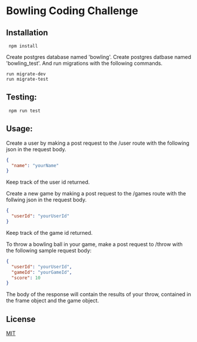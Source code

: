 # Bowling Coding Challenge

## Installation

```
 npm install
```

Create postgres database named 'bowling'.
Create postgres datbase named 'bowling_test'.
And run migrations with the following commands.

```
run migrate-dev
run migrate-test
```

## Testing:

```
 npm run test
```

## Usage:

Create a user by making a post request to the /user route with the following json in the request body.

```json
{
  "name": "yourName"
}
```

Keep track of the user id returned.

Create a new game by making a post request to the /games route with the follwing json in the request body.

```json
{
  "userId": "yourUserId"
}
```

Keep track of the game id returned.

To throw a bowling ball in your game, make a post request to /throw with the following sample request body:

```json
{
  "userId": "yourUserId",
  "gameId": "yourGameId",
  "score": 10
}
```

The body of the response will contain the results of your throw, contained in the frame object and the game object.

## License

[MIT](https://choosealicense.com/licenses/mit/)
